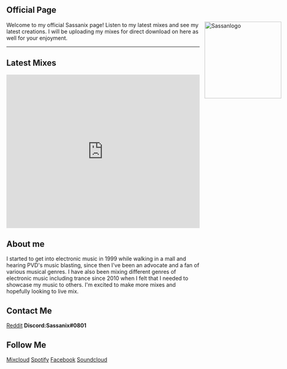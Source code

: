
## Official Page

<head>
<style>
 img { position: absolute; right: 0px; }
</style>
</head>
<body>
<p><img src="LS8Mx.gif" alt="Sassanlogo" style="width:200px;height:200px;margin-right:15px;">
Welcome to my official Sassanix page! Listen to my latest mixes and see my latest creations. I will be uploading my mixes for direct download on here as well for your enjoyment.</p>
</body>  


---  

## Latest Mixes

<iframe width="100%" height="400" src="https://www.mixcloud.com/widget/iframe/?feed=%2FSassanix%2F" frameborder="0" ></iframe>

## About me

I started to get into electronic music in 1999 while walking in a mall and hearing PVD's music blasting, since then I've been an advocate and a fan of various musical genres. I have also been mixing different genres of electronic music including trance since 2010 when I felt that I needed to showcase my music to others. I'm excited to make more mixes and hopefully looking to live mix.

## Contact Me

[Reddit](https://www.reddit.com/message/compose/?to=Sassanix) **Discord:Sassanix#0801**

## Follow Me

[Mixcloud](http://mixcloud.com) [Spotify](https://open.spotify.com/user/sassanix?si=AXINLMyWTvCfRKCKaWUxTw) [Facebook](http://facebook.com/sassanix) [Soundcloud](http://soundcloud.com/sassanix)
